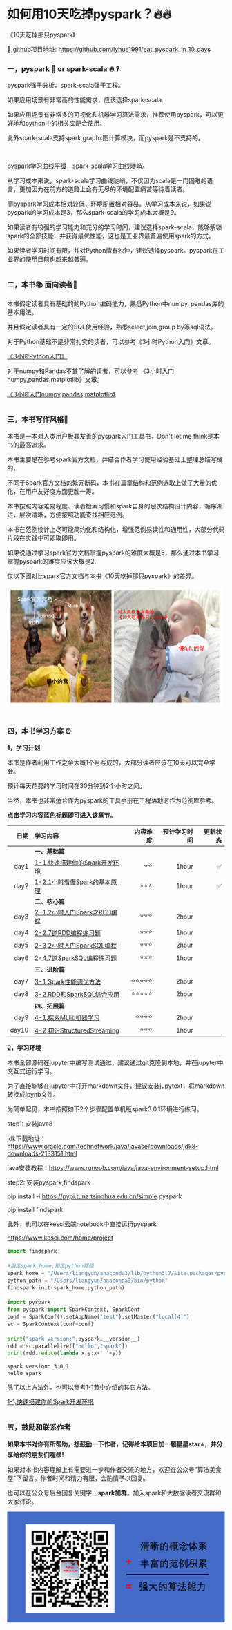 # 如何用10天吃掉pyspark？🔥🔥


《10天吃掉那只pyspark》

🚀 github项目地址: https://github.com/lyhue1991/eat_pyspark_in_10_days


### 一，pyspark 🍎  or spark-scala 🔥 ?

<!-- #region -->
pyspark强于分析，spark-scala强于工程。

如果应用场景有非常高的性能需求，应该选择spark-scala. 

如果应用场景有非常多的可视化和机器学习算法需求，推荐使用pyspark，可以更好地和python中的相关库配合使用。

此外spark-scala支持spark graphx图计算模块，而pyspark是不支持的。



<br/>


pyspark学习曲线平缓，spark-scala学习曲线陡峭。

从学习成本来说，spark-scala学习曲线陡峭，不仅因为scala是一门困难的语言，更加因为在前方的道路上会有无尽的环境配置痛苦等待着读者。

而pyspark学习成本相对较低，环境配置相对容易。从学习成本来说，如果说pyspark的学习成本是3，那么spark-scala的学习成本大概是9。


如果读者有较强的学习能力和充分的学习时间，建议选择spark-scala，能够解锁spark的全部技能，并获得最优性能，这也是工业界最普遍使用spark的方式。

如果读者学习时间有限，并对Python情有独钟，建议选择pyspark。pyspark在工业界的使用目前也越来越普遍。

<!-- #endregion -->

```python

```

### 二，本书📚 面向读者🤗


本书假定读者具有基础的的Python编码能力，熟悉Python中numpy, pandas库的基本用法。 

并且假定读者具有一定的SQL使用经验，熟悉select,join,group by等sql语法。

对于Python基础不是非常扎实的读者，可以参考《3小时Python入门》文章。

[《3小时Python入门》](https://github.com/lyhue1991/PythonAiRoad/blob/master/3%E5%B0%8F%E6%97%B6Python%E5%85%A5%E9%97%A8.ipynb)

对于numpy和Pandas不甚了解的读者，可以参考 《3小时入门numpy,pandas,matplotlib》文章。

[《3小时入门numpy,pandas,matplotlib》](https://github.com/lyhue1991/PythonAiRoad/blob/master/3%E5%B0%8F%E6%97%B6%E5%85%A5%E9%97%A8numpy%2Cpandas%2Cmatplotlib.ipynb)



```python

```

### 三，本书写作风格🍉


本书是一本对人类用户极其友善的pyspark入门工具书，Don't let me think是本书的最高追求。

本书主要是在参考spark官方文档，并结合作者学习使用经验基础上整理总结写成的。

不同于Spark官方文档的繁冗断码，本书在篇章结构和范例选取上做了大量的优化，在用户友好度方面更胜一筹。

本书按照内容难易程度、读者检索习惯和spark自身的层次结构设计内容，循序渐进，层次清晰，方便按照功能查找相应范例。

本书在范例设计上尽可能简约化和结构化，增强范例易读性和通用性，大部分代码片段在实践中可即取即用。

如果说通过学习spark官方文档掌握pyspark的难度大概是5，那么通过本书学习掌握pyspark的难度应该大概是2.

仅以下图对比spark官方文档与本书《10天吃掉那只pyspark》的差异。

![](./data/eat_pyspark_in_10_days.png)

```python

```



<!-- #region -->
### 四，本书学习方案 ⏰

**1，学习计划**

本书是作者利用工作之余大概1个月写成的，大部分读者应该在10天可以完全学会。

预计每天花费的学习时间在30分钟到2个小时之间。

当然，本书也非常适合作为pyspark的工具手册在工程落地时作为范例库参考。

**点击学习内容蓝色标题即可进入该章节。**


|日期 | 学习内容                                                       | 内容难度   | 预计学习时间 | 更新状态|
|----:|:--------------------------------------------------------------|-----------:|----------:|-----:|
|&nbsp;|**一、基础篇**   |&nbsp;  |  &nbsp;   |&nbsp;   |
|day1 | [1-1,快速搭建你的Spark开发环境](./1-1,快速搭建你的Spark开发环境.md)    | ⭐️⭐️|   1hour    |✅    |
|day2 | [1-2,1小时看懂Spark的基本原理](./1-2,1小时看懂Spark的基础原理.md)    | ⭐️⭐️⭐️ |   1hour    | ✅   |
|&nbsp; |**二、核心篇** | &nbsp; |  &nbsp; | &nbsp; |
|day3 |  [2-1,2小时入门Spark之RDD编程](./2-1,2小时入门Spark之RDD编程.md)  | ⭐️⭐️⭐️ |   2hour    |   |
|day4 |  [2-2,7道RDD编程练习题](./2-2,7道RDD编程练习题.md)  | ⭐️⭐️⭐️  |   1hour    | |
|day5 |  [2-3,2小时入门SparkSQL编程](./2-3,2小时入门SparkSQL编程.md)  | ⭐️⭐️⭐️  |   2hour    |   |
|day6 |  [2-4,7道SparkSQL编程练习题](./2-4,7道SparkSQL编程练习题.md)  | ⭐️⭐️⭐️   |   1hour    |   |
|&nbsp; |**三、进阶篇** |   &nbsp; |  &nbsp;   |&nbsp; |
|day7 |  [3-1,Spark性能调优方法](./3-1,Spark性能调优方法.md)   | ⭐️⭐️⭐️⭐️⭐️ |   2hour    |  |
|day8 |  [3-2,RDD和SparkSQL综合应用](./3-2,RDD和SparkSQL综合应用.md)   | ⭐️⭐️⭐️⭐️⭐️  |  2hour    | |
|&nbsp;| **四、拓展篇**| &nbsp; |  &nbsp;| &nbsp;|
|day9| [4-1,探索MLlib机器学习](./4-1,探索MLlib机器学习.md)  |⭐️⭐️⭐️⭐️   | 2hour|  |
|day10|  [4-2,初识StructuredStreaming](./4-2,初识StructuredStreaming.md)   | ⭐️⭐️⭐️   |   1hour    ||
<!-- #endregion -->

<!-- #region -->
**2，学习环境**

本书全部源码在jupyter中编写测试通过，建议通过git克隆到本地，并在jupyter中交互式运行学习。

为了直接能够在jupyter中打开markdown文件，建议安装jupytext，将markdown转换成ipynb文件。


为简单起见，本书按照如下2个步骤配置单机版spark3.0.1环境进行练习。


step1: 安装java8

jdk下载地址：https://www.oracle.com/technetwork/java/javase/downloads/jdk8-downloads-2133151.html

java安装教程：https://www.runoob.com/java/java-environment-setup.html


step2: 安装pyspark,findspark

pip install -i https://pypi.tuna.tsinghua.edu.cn/simple pyspark

pip install findspark

此外，也可以在kesci云端notebook中直接运行pyspark

https://www.kesci.com/home/project

<!-- #endregion -->

```python
import findspark

#指定spark_home,指定python路径
spark_home = "/Users/liangyun/anaconda3/lib/python3.7/site-packages/pyspark"
python_path = "/Users/liangyun/anaconda3/bin/python"
findspark.init(spark_home,python_path)

import pyspark 
from pyspark import SparkContext, SparkConf
conf = SparkConf().setAppName("test").setMaster("local[4]")
sc = SparkContext(conf=conf)

print("spark version:",pyspark.__version__)
rdd = sc.parallelize(["hello","spark"])
print(rdd.reduce(lambda x,y:x+' '+y))

```

```
spark version: 3.0.1
hello spark
```

<!-- #region -->
除了以上方法外，也可以参考1-1节中介绍的其它方法。


[1-1,快速搭建你的Spark开发环境](./1-1,快速搭建你的Spark开发环境.md) 


<!-- #endregion -->

```python

```

### 五，鼓励和联系作者


**如果本书对你有所帮助，想鼓励一下作者，记得给本项目加一颗星星star⭐️，并分享给你的朋友们喔😊!** 

如果对本书内容理解上有需要进一步和作者交流的地方，欢迎在公众号"算法美食屋"下留言。作者时间和精力有限，会酌情予以回复。

也可以在公众号后台回复关键字：**spark加群**，加入spark和大数据读者交流群和大家讨论。

![image.png](./data/Python与算法之美.png)

```python

```
